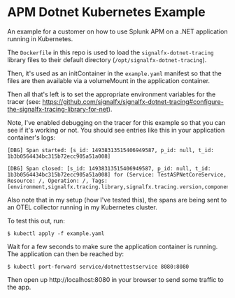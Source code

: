 # APM Dotnet Kubernetes Example

An example for a customer on how to use Splunk APM on a .NET application running in Kubernetes.

The `Dockerfile` in this repo is used to load the `signalfx-dotnet-tracing` library files to their default directory (`/opt/signalfx-dotnet-tracing`).

Then, it's used as an initContainer in the `example.yaml` manifest so that the files are then available via a volumeMount in the application container.

Then all that's left is to set the appropriate environment variables for the tracer (see: https://github.com/signalfx/signalfx-dotnet-tracing#configure-the-signalfx-tracing-library-for-net). 

Note, I've enabled debugging on the tracer for this example so that you can see if it's working or not. You should see entries like this in your application container's logs:

```
[DBG] Span started: [s_id: 14938313515406949587, p_id: null, t_id: 1b3b0564434bc315b72ecc905a51a008]

[DBG] Span closed: [s_id: 14938313515406949587, p_id: null, t_id: 1b3b0564434bc315b72ecc905a51a008] for (Service: TestASPNetCoreService, Resource: /, Operation: /, Tags: [environment,signalfx.tracing.library,signalfx.tracing.version,component,span.kind,http.method,http.request.headers.host,http.url,http.status_code])
```

Also note that in my setup (how I've tested this), the spans are being sent to an OTEL collector running in my Kubernetes cluster.

To test this out, run:

```
$ kubectl apply -f example.yaml
```

Wait for a few seconds to make sure the application container is running. The application can then be reached by:

```
$ kubectl port-forward service/dotnettestservice 8080:8080
```

Then open up http://localhost:8080 in your browser to send some traffic to the app.